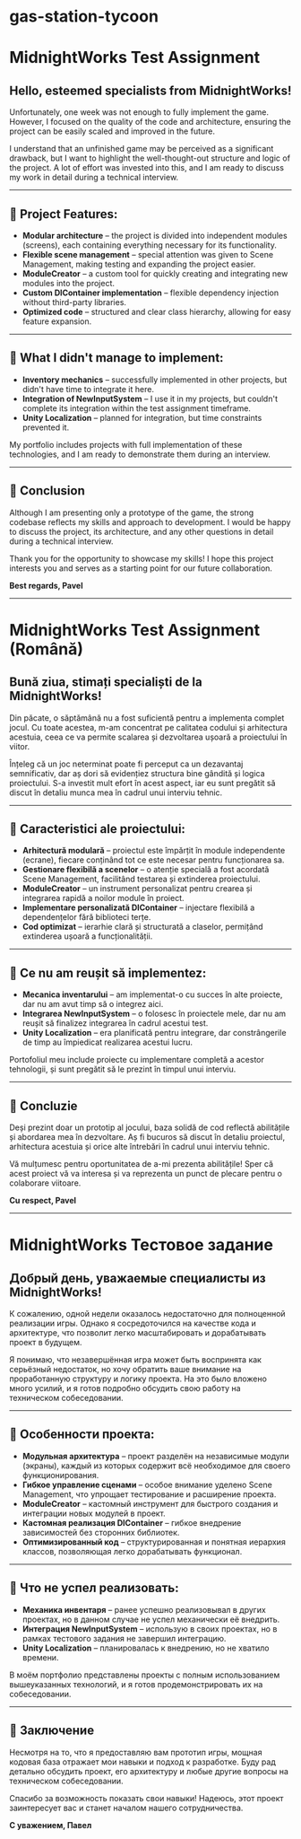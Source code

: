 # gas-station-tycoon

# MidnightWorks Test Assignment

## Hello, esteemed specialists from MidnightWorks!

Unfortunately, one week was not enough to fully implement the game. However, I focused on the quality of the code and architecture, ensuring the project can be easily scaled and improved in the future.

I understand that an unfinished game may be perceived as a significant drawback, but I want to highlight the well-thought-out structure and logic of the project. A lot of effort was invested into this, and I am ready to discuss my work in detail during a technical interview.

---
## 🔹 Project Features:

- **Modular architecture** – the project is divided into independent modules (screens), each containing everything necessary for its functionality.
- **Flexible scene management** – special attention was given to Scene Management, making testing and expanding the project easier.
- **ModuleCreator** – a custom tool for quickly creating and integrating new modules into the project.
- **Custom DIContainer implementation** – flexible dependency injection without third-party libraries.
- **Optimized code** – structured and clear class hierarchy, allowing for easy feature expansion.

---
## 🔹 What I didn't manage to implement:

- **Inventory mechanics** – successfully implemented in other projects, but didn't have time to integrate it here.
- **Integration of NewInputSystem** – I use it in my projects, but couldn't complete its integration within the test assignment timeframe.
- **Unity Localization** – planned for integration, but time constraints prevented it.

My portfolio includes projects with full implementation of these technologies, and I am ready to demonstrate them during an interview.

---
## 📌 Conclusion

Although I am presenting only a prototype of the game, the strong codebase reflects my skills and approach to development. I would be happy to discuss the project, its architecture, and any other questions in detail during a technical interview.

Thank you for the opportunity to showcase my skills! I hope this project interests you and serves as a starting point for our future collaboration.

**Best regards, Pavel**

---

# MidnightWorks Test Assignment (Română)

## Bună ziua, stimați specialiști de la MidnightWorks!

Din păcate, o săptămână nu a fost suficientă pentru a implementa complet jocul. Cu toate acestea, m-am concentrat pe calitatea codului și arhitectura acestuia, ceea ce va permite scalarea și dezvoltarea ușoară a proiectului în viitor.

Înțeleg că un joc neterminat poate fi perceput ca un dezavantaj semnificativ, dar aș dori să evidențiez structura bine gândită și logica proiectului. S-a investit mult efort în acest aspect, iar eu sunt pregătit să discut în detaliu munca mea în cadrul unui interviu tehnic.

---
## 🔹 Caracteristici ale proiectului:

- **Arhitectură modulară** – proiectul este împărțit în module independente (ecrane), fiecare conținând tot ce este necesar pentru funcționarea sa.
- **Gestionare flexibilă a scenelor** – o atenție specială a fost acordată Scene Management, facilitând testarea și extinderea proiectului.
- **ModuleCreator** – un instrument personalizat pentru crearea și integrarea rapidă a noilor module în proiect.
- **Implementare personalizată DIContainer** – injectare flexibilă a dependențelor fără biblioteci terțe.
- **Cod optimizat** – ierarhie clară și structurată a claselor, permițând extinderea ușoară a funcționalității.

---
## 🔹 Ce nu am reușit să implementez:

- **Mecanica inventarului** – am implementat-o cu succes în alte proiecte, dar nu am avut timp să o integrez aici.
- **Integrarea NewInputSystem** – o folosesc în proiectele mele, dar nu am reușit să finalizez integrarea în cadrul acestui test.
- **Unity Localization** – era planificată pentru integrare, dar constrângerile de timp au împiedicat realizarea acestui lucru.

Portofoliul meu include proiecte cu implementare completă a acestor tehnologii, și sunt pregătit să le prezint în timpul unui interviu.

---
## 📌 Concluzie

Deși prezint doar un prototip al jocului, baza solidă de cod reflectă abilitățile și abordarea mea în dezvoltare. Aș fi bucuros să discut în detaliu proiectul, arhitectura acestuia și orice alte întrebări în cadrul unui interviu tehnic.

Vă mulțumesc pentru oportunitatea de a-mi prezenta abilitățile! Sper că acest proiect vă va interesa și va reprezenta un punct de plecare pentru o colaborare viitoare.

**Cu respect, Pavel**

---

# MidnightWorks Тестовое задание

## Добрый день, уважаемые специалисты из MidnightWorks!

К сожалению, одной недели оказалось недостаточно для полноценной реализации игры. Однако я сосредоточился на качестве кода и архитектуре, что позволит легко масштабировать и дорабатывать проект в будущем.

Я понимаю, что незавершённая игра может быть воспринята как серьёзный недостаток, но хочу обратить ваше внимание на проработанную структуру и логику проекта. На это было вложено много усилий, и я готов подробно обсудить свою работу на техническом собеседовании.

---
## 🔹 Особенности проекта:

- **Модульная архитектура** – проект разделён на независимые модули (экраны), каждый из которых содержит всё необходимое для своего функционирования.
- **Гибкое управление сценами** – особое внимание уделено Scene Management, что упрощает тестирование и расширение проекта.
- **ModuleCreator** – кастомный инструмент для быстрого создания и интеграции новых модулей в проект.
- **Кастомная реализация DIContainer** – гибкое внедрение зависимостей без сторонних библиотек.
- **Оптимизированный код** – структурированная и понятная иерархия классов, позволяющая легко дорабатывать функционал.

---
## 🔹 Что не успел реализовать:

- **Механика инвентаря** – ранее успешно реализовывал в других проектах, но в данном случае не успел механически её внедрить.
- **Интеграция NewInputSystem** – использую в своих проектах, но в рамках тестового задания не завершил интеграцию.
- **Unity Localization** – планировалась к внедрению, но не хватило времени.

В моём портфолио представлены проекты с полным использованием вышеуказанных технологий, и я готов продемонстрировать их на собеседовании.

---
## 📌 Заключение

Несмотря на то, что я предоставляю вам прототип игры, мощная кодовая база отражает мои навыки и подход к разработке. Буду рад детально обсудить проект, его архитектуру и любые другие вопросы на техническом собеседовании.

Спасибо за возможность показать свои навыки! Надеюсь, этот проект заинтересует вас и станет началом нашего сотрудничества.

**С уважением, Павел**


